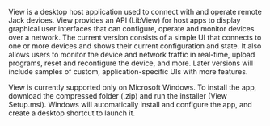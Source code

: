 View is a desktop host application used to connect with and operate remote Jack devices. View provides an API (LibView) for host apps to display graphical user interfaces that can configure, operate and monitor devices over a network. The current version consists of a simple UI that connects to one or more devices and shows their current configuration and state. It also allows users to monitor the device and network traffic in real-time, upload programs, reset and reconfigure the device, and more. Later versions will include samples of custom, application-specific UIs with more features.

View is currently supported only on Microsoft Windows. To install the app, download the compressed folder (.zip) and run the installer (View Setup.msi). Windows will automatically install and configure the app, and create a desktop shortcut to launch it.
